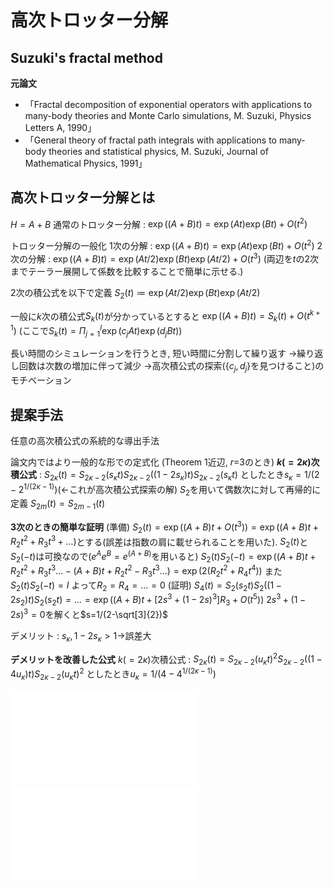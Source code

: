 # 高次トロッター分解

## Suzuki's fractal method
**元論文**
- 「Fractal decomposition of exponential operators with applications to many-body theories and Monte Carlo simulations, M. Suzuki, Physics Letters A, 1990」
- 「General theory of fractal path integrals with applications to many‐body theories and statistical physics, M. Suzuki, Journal of Mathematical Physics, 1991」

## 高次トロッター分解とは
$H=A+B$
通常のトロッター分解 : $\exp((A+B)t)=\exp(At)\exp(Bt)+O(t^2)$

トロッター分解の一般化
1次の分解 : $\exp((A+B)t)=\exp(At)\exp(Bt)+O(t^2)$
2次の分解 : $\exp((A+B)t)=\exp(At/2)\exp(Bt)\exp(At/2)+O(t^3)$
(両辺を$t$の2次までテーラー展開して係数を比較することで簡単に示せる.)

2次の積公式を以下で定義
$S_2(t)\coloneqq\exp(At/2)\exp(Bt)\exp(At/2)$

一般に$k$次の積公式$S_k(t)$が分かっているとすると
$\exp((A+B)t)=S_k(t)+O(t^{k+1})$ (ここで$S_k(t)=\Pi_{j=1}^l \exp(c_jAt)\exp(d_jBt)$)

長い時間のシミュレーションを行うとき, 短い時間に分割して繰り返す
→繰り返し回数は次数の増加に伴って減少
→高次積公式の探索($\{c_j, d_j\}$を見つけること)のモチベーション

## 提案手法

任意の高次積公式の系統的な導出手法

論文内ではより一般的な形での定式化 (Theorem 1近辺, $r$=3のとき)
**$k(=2\kappa)$次積公式** : $S_{2\kappa}(t)=S_{2\kappa-2}(s_\kappa t)S_{2\kappa-2}((1-2s_\kappa)t)S_{2\kappa-2}(s_\kappa t)$
としたとき$s_\kappa=1/(2-2^{1/(2\kappa-1)})$(←これが高次積公式探索の解)
$S_2$を用いて偶数次に対して再帰的に定義
$S_{2m}(t)=S_{2m-1}(t)$

**3次のときの簡単な証明**
(準備)
$S_2(t)=\exp((A+B)t+O(t^3))=\exp((A+B)t+R_2t^2+R_3t^3+\dots)$とする(誤差は指数の肩に載せられることを用いた).
$S_2(t)$と$S_2(-t)$は可換なので($e^Ae^B=e^{(A+B)}$を用いると)
$S_2(t)S_2(-t)=\exp((A+B)t+R_2t^2+R_3t^3\dots-(A+B)t+R_2t^2-R_3t^3\dots)=\exp(2(R_2t^2+R_4t^4))$
また$S_2(t)S_2(-t)=I$
よって$R_2=R_4=\dots=0$
(証明)
$S_4(t)=S_2(s_2t)S_2((1-2s_2)t)S_2(s_2t)=\dots=\exp((A+B)t+[2s^3+(1-2s)^3]R_3+O(t^5))$
$2s^3+(1-2s)^3=0$を解くと$s=1/(2-\sqrt[3]{2})$



デメリット : $s_\kappa, 1-2s_\kappa>1$→誤差大

**デメリットを改善した公式**
$k(=2\kappa)$次積公式 : $S_{2\kappa}(t)=S_{2\kappa-2}(u_\kappa t)^2S_{2\kappa-2}((1-4u_\kappa)t)S_{2\kappa-2}(u_\kappa t)^2$
としたとき$u_\kappa=1/(4-4^{1/(2\kappa-1)})$

![誤差大](2.pdf)
![gosa_syo](4.pdf)


